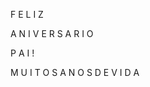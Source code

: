 <!DOCTYPE html>
<html lang="pt-BR">
<head>
  <meta charset="UTF-8">
  <title>Feliz Aniversário</title>
  <link rel="stylesheet" href="style.css">
</head>
<body>
  <div class="gift-box">
    <div class="lid"></div>
    <div class="box"></div>
  </div>

  <div class="balloon-container">
    <div class="balloon red"></div>
    <div class="balloon blue"></div>
    <div class="balloon green"></div>
    <div class="balloon yellow"></div>
    <div class="balloon pink"></div>
  </div>

  <div class="message">
    <p>F E L I Z</p>
    <p>A N I V E R S A R I O</p>
    <p>P A I !</p>
   <p>M U I T O S A N O S   D E  V I D A</p>
  </div>
</body>
</html>
